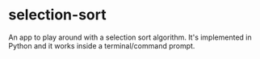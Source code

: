 # selection-sort
An app to play around with a selection sort algorithm. It's implemented in Python and it works inside a terminal/command prompt.
